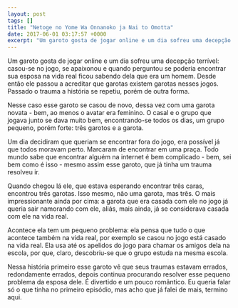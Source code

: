 ```yaml
---
layout: post
tags: []
title: "Netoge no Yome Wa Onnanoko ja Nai to Omotta"
date: 2017-06-01 03:17:57 +0000
excerpt: "Um garoto gosta de jogar online e um dia sofreu uma decepção terrível: casou-se no jogo, se apaixonou e quando perguntou se poderia..."
---
```


Um garoto gosta de jogar online e um dia sofreu uma decepção terrível: casou-se no jogo, se apaixonou e quando perguntou se poderia encontrar sua esposa na vida real ficou sabendo dela que era um homem. Desde então ele passou a acreditar que garotas existem garotas nesses jogos. Passado o trauma a história se repetiu, porém de outra forma.

Nesse caso esse garoto se casou de novo, dessa vez com uma garota novata - bem, ao menos o avatar era feminino. O casal e o grupo que jogava junto se dava muito bem, encontrando-se todos os dias, um grupo pequeno, porém forte: três garotos e a garota.

Um dia decidiram que queriam se encontrar fora do jogo, era possível já que todos moravam perto. Marcaram de encontrar em uma praça. Todo mundo sabe que encontrar alguém na internet é bem complicado - bem, sei bem como é isso - mesmo assim esse garoto, que já tinha um trauma resolveu ir.

Quando chegou lá ele, que estava esperando encontrar três caras, encontrou três garotas. Isso mesmo, não uma garota, mas três. O mais impressionante ainda por cima: a garota que era casada com ele no jogo já queria sair namorando com ele, aliás, mais ainda, já se considerava casada com ele na vida real.

Acontece ela tem um pequeno problema: ela pensa que tudo o que acontece também na vida real, por exemplo se casou no jogo está casado na vida real. Ela usa até os apelidos do jogo para chamar os amigos dela na escola, por que, claro, descobriu-se que o grupo estuda na mesma escola.

Nessa história primeiro esse garoto vê que seus traumas estavam errados, redondamente errados, depois continua procurando resolver esse pequeno problema da esposa dele. É divertido e um pouco romântico. Eu queria falar só o que tinha no primeiro episódio, mas acho que já falei de mais, termino aqui.